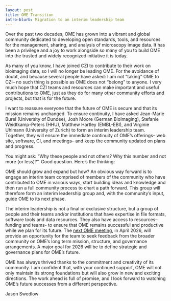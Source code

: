 ```yaml
---
layout: post
title: OME Transition
intro-blurb: Migration to an interim leadership team
---
```


Over the past two decades, OME has grown into a vibrant and global community
dedicated to developing open standards, tools, and resources for the
management, sharing, and analysis of microscopy image data. It has been a
privilege and a joy to work alongside so many of you to build OME into the
trusted and widely recognized initiative it is today.

As many of you know, I have joined CZI to contribute to their work on
bioimaging data, so I will no longer be leading OME. For the avoidance of
doubt, and because several people have asked: I am not “taking” OME to CZI– no
such thing is possible as OME does not “belong” to anyone. I very much hope
that CZI teams and resources can make important and useful contributions to
OME, just as they do for many other community efforts and projects, but that is
for the future.  

I want to reassure everyone that the future of OME is secure and that its
mission remains unchanged. To ensure continuity, I have asked Jean-Marie Burel
(University of Dundee), Josh Moore (German BioImaging), Stefanie
Weidtkamp-Peters (HHU), Matthew Hartley (EMBL-EBI), and Virginie Uhlmann
(University of Zurich) to form an interim leadership team. Together, they will
ensure the immediate continuity of OME’s offerings– web site, software, CI, and
meetings– and keep the community updated on plans and progress. 

You might ask: “Why these people and not others?  Why this number and not more
(or less)?”.  Good question.  Here’s the thinking:

OME should grow and expand but how?  An obvious way forward is to engage an
interim team comprised of members of the community who have contributed to OME
in various ways, start building ideas and knowledge and then run a full
community process to chart a path forward.  This group will therefore form an
interim leadership group and, with the community’s input, guide OME to its next
phase.  

The interim leadership is not a final or exclusive structure, but a group of
people and their teams and/or institutions that have expertise in file formats,
software tools and data resources. They also have access to resources– funding
and teams-  to ensure that OME remains successful and productive while we plan
for its future. The [next OME meeting](https://gerbi-gmb.de/event/ome-2026-community-meeting/),
in April 2026, will
provide an opportunity for the team to seek feedback from the broader community
on OME’s long term mission, structure, and governance arrangements. A major
goal for 2026 will be to define strategic and governance plans for OME’s
future.  

OME has always thrived thanks to the commitment and creativity of its
community. I am confident that, with your continued support, OME will not only
maintain its strong foundations but will also grow in new and exciting
directions. The work ahead is full of promise, and I look forward to watching
OME’s future successes from a different perspective.

Jason Swedlow
